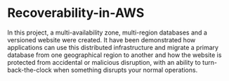 # Recoverability-in-AWS
In this project, a multi-availability zone, multi-region databases and a versioned website were created. It have been demonstrated how applications can use this distributed infrastructure and migrate a primary database from one geographical region to another and how the website is protected from accidental or malicious disruption, with an ability to turn-back-the-clock when something disrupts your normal operations.
